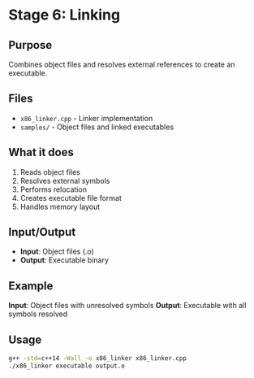 # Stage 6: Linking

## Purpose
Combines object files and resolves external references to create an executable.

## Files
- `x86_linker.cpp` - Linker implementation
- `samples/` - Object files and linked executables

## What it does
1. Reads object files
2. Resolves external symbols
3. Performs relocation
4. Creates executable file format
5. Handles memory layout

## Input/Output
- **Input**: Object files (.o)
- **Output**: Executable binary

## Example
**Input**: Object files with unresolved symbols
**Output**: Executable with all symbols resolved

## Usage
```bash
g++ -std=c++14 -Wall -o x86_linker x86_linker.cpp
./x86_linker executable output.o
```
